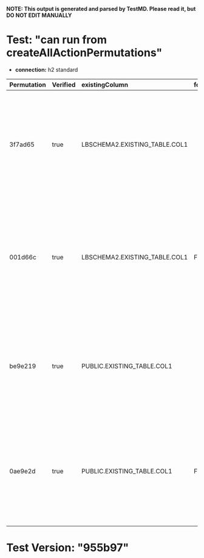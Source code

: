 **NOTE: This output is generated and parsed by TestMD. Please read it, but DO NOT EDIT MANUALLY**

# Test: "can run from createAllActionPermutations" #

- **connection:** h2 standard

| Permutation | Verified | existingColumn                | foreignKeyName | newColumn              | newColumnDataType | OPERATIONS
| :---------- | :------- | :---------------------------- | :------------- | :--------------------- | :---------------- | :------
| 3f7ad65     | true     | LBSCHEMA2.EXISTING_TABLE.COL1 |                | LBSCHEMA2.NEW_TABLE.ID | INTEGER           | **plan**: CREATE TABLE "LBSCHEMA2"."NEW_TABLE" ("ID" INTEGER NOT NULL, PRIMARY KEY ("ID"))<br>INSERT INTO "LBSCHEMA2"."NEW_TABLE" SELECT DISTINCT "COL1" FROM "LBSCHEMA2"."EXISTING_TABLE"<br>ALTER TABLE "LBSCHEMA2"."EXISTING_TABLE" ADD FOREIGN KEY ("COL1") REFERENCES "LBSCHEMA2"."NEW_TABLE" ("ID")
| 001d66c     | true     | LBSCHEMA2.EXISTING_TABLE.COL1 | FK_NAME        | LBSCHEMA2.NEW_TABLE.ID | INTEGER           | **plan**: CREATE TABLE "LBSCHEMA2"."NEW_TABLE" ("ID" INTEGER NOT NULL, PRIMARY KEY ("ID"))<br>INSERT INTO "LBSCHEMA2"."NEW_TABLE" SELECT DISTINCT "COL1" FROM "LBSCHEMA2"."EXISTING_TABLE"<br>ALTER TABLE "LBSCHEMA2"."EXISTING_TABLE" ADD CONSTRAINT "FK_NAME" FOREIGN KEY ("COL1") REFERENCES "LBSCHEMA2"."NEW_TABLE" ("ID")
| be9e219     | true     | PUBLIC.EXISTING_TABLE.COL1    |                | PUBLIC.NEW_TABLE.ID    | INTEGER           | **plan**: CREATE TABLE "PUBLIC"."NEW_TABLE" ("ID" INTEGER NOT NULL, PRIMARY KEY ("ID"))<br>INSERT INTO "PUBLIC"."NEW_TABLE" SELECT DISTINCT "COL1" FROM "PUBLIC"."EXISTING_TABLE"<br>ALTER TABLE "PUBLIC"."EXISTING_TABLE" ADD FOREIGN KEY ("COL1") REFERENCES "PUBLIC"."NEW_TABLE" ("ID")
| 0ae9e2d     | true     | PUBLIC.EXISTING_TABLE.COL1    | FK_NAME        | PUBLIC.NEW_TABLE.ID    | INTEGER           | **plan**: CREATE TABLE "PUBLIC"."NEW_TABLE" ("ID" INTEGER NOT NULL, PRIMARY KEY ("ID"))<br>INSERT INTO "PUBLIC"."NEW_TABLE" SELECT DISTINCT "COL1" FROM "PUBLIC"."EXISTING_TABLE"<br>ALTER TABLE "PUBLIC"."EXISTING_TABLE" ADD CONSTRAINT "FK_NAME" FOREIGN KEY ("COL1") REFERENCES "PUBLIC"."NEW_TABLE" ("ID")

# Test Version: "955b97" #